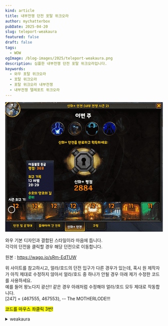 ```yaml
---
kind: article
title: 내부전쟁 던전 포탈 위크오라
author: mychatterbox
pubDate: 2025-04-20
slug: teleport-weakaura
featured: false
draft: false
tags:
  - WOW
ogImage: /blog-images/2025/teleport-weakaura.png
description: 심플한 내부전쟁 던전 포탈 위크오라입니다.
keywords:
  - 와우 포탈 위크오라
  - 포탈 위크오라
  - 포탈 위크오라 내부전쟁
  - 내부전쟁 텔레포트 위크오라
---
```


![포탈 위크오라](../../assets/blog-images/2025/teleport-weakaura.png)

와우 기본 디자인과 결합된 스타일이라 마음에 듭니다.  
각각의 던전을 클릭할 경우 해당 던전으로 이동합니다.

원본 : https://wago.io/sRm-EdTUW

위 사이트를 참고하시고, 얼라/호드의 던전 입구가 다른 경우가 있는데, 혹시 원 제작자가 아직 제대로 수정하지 않아서 얼라/호드 중 하나가 안될 경우 아래 제가 수정한 코드를 사용하세요.  
예를 들어 왕노다지 광산!! 같은 경우 아래처럼 수정해야 얼라/호드 모두 제대로 작동합니다.  
[247] = {467555, 467553}, -- The MOTHERLODE!!!

<mark>코드를 마우스 좌클릭 3번!</mark>

<details>
<summary>weakaura</summary>
!WA:2!1Qt3UTXX6fBxGdkbkGJBAW5CAa6gI2yPwAg(VifoUa8pjZeksvsQOeyyqnC3HCNOLZUz2DLevGlWXxCA6T(rq9Qcu0l0JGFcemk6dGVOpa5jOFZm7VdPLv6PhHG4H7(9))ZSZ927rlFKXJm(P8xr0TPJT9z64p7JMDoAHDVoVE5zwp5hgvCVlyxmC(CxS39Ugz89(UEyJdqxC)4FqO3NTkceQUPn7qBc1Bw7UdM0D0B1TTTmSpNo(CId(Ks(mlN)Atpph3D)YVKZR8e7VmIzFzXwCH5Kx5XilwGzUd(cwWY)7wERCWT8PepNh57INIM5AZM9mmY6aBd8jVZ1Fg(mm1BS)85KlUEA7MJNmD8KMJM8UyWfGosa3vTTPgepIn19vCa4uoMkhYWavgn(WU97)kxhSLvpd3mJOOLy3m38XZCSqRWSR1bJG9YPCrBMRhYZ3vYmRZrRC9y(4tUYapdKOjaeSN1T)H7Du)x7tduQmxBqC)EFQUh5mCjeDLZhJeRNiFpxC)p(OFgmNygfz9nGfbK3)935WSxWWUUsV2F)N9r3)1UyR5cd)n)5alDbrHH8WMSZK48GRanBeEbxD39tV5HVf(5mK(Ply2(uJF6tCEKh(cVPUMiWz9Tb(tNFJ4HI)3CB2seaqWIwuBk(1rVo7FNRZdtqH22w2SV6E37Ep4DYNgkDTAE0KHo)LIhI8bBhYJOFmXWZSvt4N)SKxKlWgIh(7FRmK67cKO3iEpp0JmFfOPmBWOJNapS1GHd6EZdzGEXH5kbG6cX4bWFVoqjOEopCpg5sT)jFKbyHqAtMKs3d50Bfp7CBMXXmKZRooyXBJOJWJo8Oj97nO7BKs5uhUk68X9gmO7OPTgozYWdg1B)NnjgRXKlX)MaL6BtPuNrCjZSWN8)82fw2NVhd)d(yQ(Qd)ZkKVuvPIXFXBG4R9TcSWMVI)iUK82z(EE20HG7gImfKyIjr)ukeL8GR5)muXE9IqSfgM3W)zhEWcpkrazOCDf)h9X0fEM)vT4Rnf4owhzHFGyzFcq)pwaxlWaHzMZmXKfME)(ww2iJ)WR5jduiHIzos3c56(PJw6B5rYiEHf8cRtM5bKJ69P38ImJep53MTEH3jwn1gmXipB2Vn7tFAliluNdvlxWgYx48qGkndkejQlzcj58mIzKLo2qLdEYeeWxBeKBY8(IzY017)Ad7PYLMTiqA)xCd5I)2)TN8eTdWuJNShZ21Bjqhkotg4H9jZyi2QmzSSbnxRFVwJAo67MoO5bD1EQwwoop2vRJpDb2MQnbBH58wRLWH4MncpjzauMU)ZtsKxKjdzUg12lceptmnJg8xmoTzyiqFpgu)zRSI)jBUuIY2cesIv(dqo9mMypww9cic4uxIHegeeNT1pkGn8pqpBdVq3AL7YuV45vlSZlaC)XkvQwPuLxMJd6(mYsTwGNXknSvkxxcBXcfQxqc7etS23age8fAhsOuGfyfKQwtIuPkfRukejguFrZEo3wOnHav0sHKQSFaX1ZLd(HiQbIrqk6GufkwUyPsvdubWCgs)XyppcDH2yFAA8QvigVaj7a7f(pgkvqbwzH0v0LDIzu5IseG0fMf2t7zillxfORht(gPH(aBkccRHWU0yulM(LcXWesMxcLuuKLQXuVqTay5L4EcyJEF0VAJyjQEaoe8cHLAaX)sKneGV0r1fwnwSkeyFhdPTlHumFitGHpFnov6fArOeevjPCOt5RqgCpdZbkoCR((Jblgu8r4(7WqyQnlnRkwRIu8Q2OEJDK8QPVUjHAyR6XlwRCmSbQculZ2yjY3sBSfAbeRrvIgbSQfIvJcfIZryiILwhOEGNk8nI5sGVPheXR1Xw)01OD1yyBKWpE(sBaJw(q0UfWnEF81qTymQHUZtxbLs0nvHSEScumoXTlu6EgO(lvbFNyWdIdpYbkwd2kyOcgOfAJDim8T646lghrHYnAevmOA5q7pqtTr22NQ9myysL4OYshMeuOgMjg6RBXdg6kNAccCHoskyvuMzxUr5DQf4aAdL8944ngAwOAjBupsSQfiwDqStnXqFfnrNwSQpUXojeSUReb2nVekDWuQovQqcHjixquTGJX3GSuJNlvOEckFa6CHqB7RwEbs7JQgVtG7Fa2YdKaWUd9S6JiQKUKuOlVt5s1cCSJWWSKunpBTVge9lHsF7Q13gYOvDevUtOkIturTrcfAm0PlQYpJ4V8mcFuwvDljk8q1MmDyOBvOs6d(gifoIYqvddm927QaD48GcsWeVGJddZAQK1uQsLOOI6HfwGXzECh0LivDSs1yNrqggmKh2C9i6kjvTVgAmbUQryxL4RYb1q427DcIAgkMxcCU7cJYOBcBVIQ9eTVYNE6kqDvWFNc3r8HzFp1102rrmRwkPtZKrIBylk(RWUQLJgJOy9CAvQvPu1AkTyGHirw(QHXvlK0vh1Ka6ABcGtCvHVsWal12PA1Q500elkhhPCWWjpR7O(d709Z)8pxLxfJ9svIr5ikmCltTmEPk1skz2qTEWKTMJprPJGGKJrR0H9VbT5rQDRuJbLL6TqRvCVCWSgLRwPsTGS7oyTHG9NbwudSk41JbVQsrMMWKQ4LQnAbCQgJtG1iAsRjeO4km9bbyOkAnIrlWUFi050hphyOcS1ledBy3neDHppAc6C6zQQ21lgJqy8dVvJurC1HK616QuUHmwTCTDaNqG7cYrpd7AUlu68XwyKjKLTpA5mIQrOrXBdxpihwAqo2MhKOAkQflTLIJNgG1HOjIoejCQQ1REPyu2jcfOcitoGlHERbmWiqqA7CR1B6vPqPW(mL2jWV00AbKg9yeuHthg4A5kvuQgHsOW0c2w1PyQjeIX7hd79tbNGrO4b8HJB1bDonS4qp6C(MUW7cMBlemSGy)t7TwOrLAvUJ05aFM9LsYmI4QU9IGUGCvOEzLaFGg(RhUuPqLydvTunovlovoyEfoOHLZg5pBfSjS5yTdTTvBkxPqXyA3ir7Rl9zyzlkveke7csgczFQPVHgSxDEe)zRP1LJWkCRlhzzGwk6EJxG0xjsIxD7vFMi7uQDmKLRe3bBmmrf9WUFm0t4T6ZP1M4j4qxy7jQJlxnCWeaZkbJl3MWZEMbBvaA9arIRTZKGGxb3cNylGhWUfbuwJjvIzsX4r2MBbBEwRTfEUQHoC0tocbv7oeMuITkQTgcQABOThNcQmRAS0LOVbpEf0jijNPIqHyMLO3eFk3nO7fdbUuTeXmJ5LTpB9qMQLc2YqjOJt9AR1BFp(gAwKCMkaKFC6uUl4caX5ItKe69V12Am5iC)4l1WuJxUHtzya3C(unKpdnftplpXyDyg67zaSZGFqD8Zmj8WsGbReNTQMb)K4iUAlHU5Wap5H(fyKlwt3edJ(FS8CIfdI57WPKB(SRZfXbDmwCkSCTps5gbbh8ZqPyUOhnK2o4CPHNxk(5dS96dJ0tX8JlPS85VmMtrgMawUBpOaeS9lYL4T2oIibNMt7PnnmgsDZ3ZvSOVnewBSv2wa4W4HgtBBcLHWGLW9OEz3o(uFc)JFOP7YpZw(g17Ypv6TY2StNHdM2FyZoD7KD7uGl9urpcCxzwlT(yiuSj4PCZFmYt3C)2Dsi3jvGyztCytAW8hA8t5ElLxK)iH)yBTNcU1qZt211ftiU2fRd144aPsLCAzL0jBUubFHMz5PF10YkiWj4S1aiaTC7BxL)G0itsu3SBEivA(fFAGCAi2IIPC3INlmbP8pRBgay5ilaDZXbRJtuOWgd2sbXru2DoCjPXkC9TBfUDlyG6Tvpi1A5mKxFB9t5jyBTTm0oSsss(YHxKQKoC4xmc5dKOE6G88(XoAbVqY0CAgXyPrOAuO6uUBL0Ag2RNHknlPSjBLGY5eqPCySppba5xcVQZl2()tEJ0S1bXebOYpyvh3yAkpdA5hjqCsWwZFUe6xWRcN64LLedsfPeRCAH0mBpQmbUPqoKaj2ngpVnMtsESlS7misr8nFCdKR1GjS22E2S2we9tDHaw6QoqqdWC(YJC2mH98ye4NGSYRjXbwOXFiGLaj0Rnb5yDgXbsAGSD(hCtPwKmbtuLAZgDjHIn(504FaqLsuBIBqhNZuR8bb6WMrWtGUuEeND75o8COPuOHugHNeGNbtJllhMMFPC0pnG93HORFzkkjQYu6AbXTB6jA)bT2b1gJVtffIjQO7d)r3Ij59tpzO)HcWMg4BbtHeVD3FD)(2RjkPr(dXkVGpbKixpizJZNwWo(NK8DWUpS3A9C1OfPz7AzrjfZKwMb(lfFyoiE4FuRW6nusclmzch2TYQL9d0hnyQM0k3DI2I6F8Xe3(UbAYPfZbtTPva(VesNLlgeMucsE3GX(Kw7KJcMpXmD3jXnnHP3j5wCpbMUxZE972z6GHtM(1dgE8G)Fq4tmO6FYe(04WWlrqQhDXecFWS)O1a503)jt4h1TzNVtiJftlMBkgojbgBAF(w3XggPd6fZcNsujjQ42Ek3WXY3CopNT4FKnrs0(42ly)lO(YgQsj2W0l38GsscW3AyKyfpTui1vNms8nMZtGrgyEP9RU5Iki((e2u8A7pGpvYjx7nWNqJ0wiWWU(iZ8HXte5olC9gNapEhwasYnk)7aueRwdyEoYTtHaw97I4660i985BOSFaXsR1pV4lUBrl3nJVsqJBqlT2tLb(8UNQrAQ4qCfG81u5UT7L4NVpu0J3CUkNclh((5wQ92hrjEsB4pYBeCFx0(NFk0G89(Q4XxwOBeEhzGSyiPyokPlwY6uvobENsu4mzmgg33WDInhGT0XeRTI4R4gQiq8FydcZt04EmowBVTG)WiSQXbPVqhHNLtcNA63Be9YoPFtygHC0hPhNZr(izjDLbpluy3wOI3w3xaH1mj3wdpETNn2njT8sLhaLBuTz3O2hCsmPB)UhoC0KPtgoTZrd2V7Wb5uo3K0UT0naJpIS1tRcZMsV3b(oVtnnpxjYPLpF(G6)HNMG4jIuBov5x1O4D4NjZMoIPB((tMXp0BxZ1U8teQ5vmXhuNFDWU5V4vH(ft(DmKFDf5718xF)h15NpfJDAYVnvEJ4rxMZGxmNSitRlTTxE4dkKV8plVGAI9dYj3SXTh1T7Grilht09C(KqAZNqRdXLxb2WCMlE5zy2OI5lKVWvE26bx9WF99(p)KSedN)MpWnLsCTodD(hyBach(KRNZLHXE8RQ3dgDEWDc03dKUHoIl3vMs(eJR7S)p4UZfl1hVABgHY5m2CuIR)hIswksLQDJ5E38WBk8g(5lY)6n8R32V6THzAIRYjGSir9vCyeMZcT4XeceV5p8RU5F5MF6M)vy5s1NCLE0LknZ1eQ8Usc)6tVgwQJf(DxZ3eA)6ASaB(i3zvZxSr(6p6S)RV9)n
</details>
